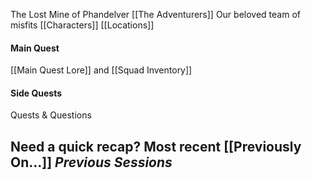 
The Lost Mine of Phandelver
[[The Adventurers]] Our beloved team of misfits
[[Characters]]
[[Locations]]

#### Main Quest
[[Main Quest Lore]] and [[Squad Inventory]]

#### Side Quests
Quests & Questions

Need a quick recap? Most recent [[Previously On...]]
***Previous Sessions***
- 
